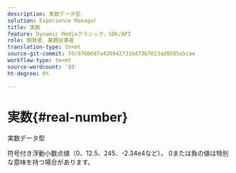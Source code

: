 ```yaml
---
description: 実数データ型
solution: Experience Manager
title: 実数
feature: Dynamic Mediaクラシック，SDK/API
role: 開発者、業務従事者
translation-type: tm+mt
source-git-commit: f6c97606d7a4209427316d7367013ad9585a5cae
workflow-type: tm+mt
source-wordcount: '33'
ht-degree: 0%

---
```



# 実数{#real-number}

実数データ型

符号付き浮動小数点値（0、12.5、245、-2.34e4など）。 0または負の値は特別な意味を持つ場合があります。